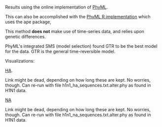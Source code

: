 Results using the online implementation of [PhyML](http://www.atgc-montpellier.fr/phyml/). 

This can also be accomplished with the [PhyML R implementation](https://www.rdocumentation.org/packages/ape/versions/5.4-1/topics/phymltest) which uses the ape package,

This method **does not** make use of time-series data, and relies upon genetic differences.

PhyML's integrated SMS (model selection) found GTR to be the best model for the data. GTR is the general time-reversible model.

Visualizations:

[HA](http://www.atgc-montpellier.fr/presto/index.php?tree=20201130-011320_Wv25/h1n1_ha_sequences_txt_alter_phy_phyml_tree.txt). 

Link might be dead, depending on how long these are kept. No worries, though. Can re-run with file h1n1_ha_sequences.txt.alter.phy as found in H1N1 data.

[NA](http://www.atgc-montpellier.fr/presto/index.php?tree=20201130-012900_Jg78/h1n1_na_sequences_txt_alter_phy_phyml_tree.txt)

Link might be dead, depending on how long these are kept. No worries, though. Can re-run with file h1n1_na_sequences.txt.alter.phy as found in H1N1 data.
